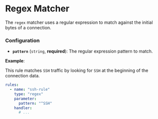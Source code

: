 # Regex Matcher

The `regex` matcher uses a regular expression to match against the initial bytes of a connection.

### Configuration

- **`pattern`** (`string`, **required**): The regular expression pattern to match.

**Example**:

This rule matches `SSH` traffic by looking for `SSH` at the beginning of the connection data.

```yaml
rules:
  - name: "ssh-rule"
    type: "regex"
    parameter:
      pattern: "^SSH"
    handler:
      # ...
```